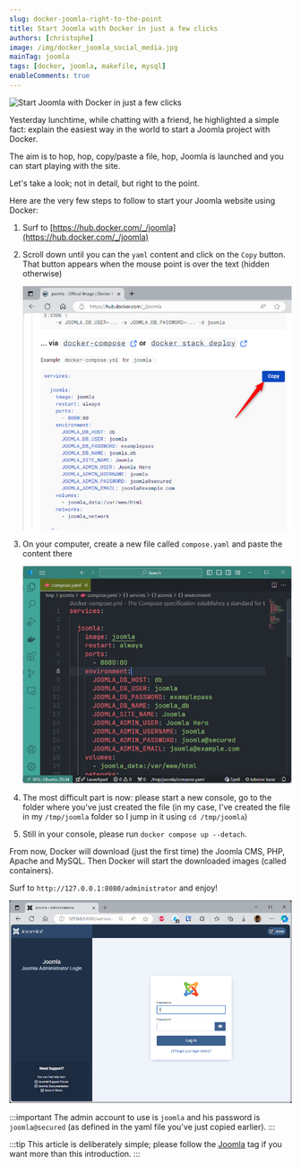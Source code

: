 ```yaml
---
slug: docker-joomla-right-to-the-point
title: Start Joomla with Docker in just a few clicks
authors: [christophe]
image: /img/docker_joomla_social_media.jpg
mainTag: joomla
tags: [docker, joomla, makefile, mysql]
enableComments: true
---
```

![Start Joomla with Docker in just a few clicks](/img/docker_joomla_header.jpg)

Yesterday lunchtime, while chatting with a friend, he highlighted a simple fact: explain the easiest way in the world to start a Joomla project with Docker.

The aim is to hop, hop, copy/paste a file, hop, Joomla is launched and you can start playing with the site.

Let's take a look; not in detail, but right to the point.

<!-- truncate -->

Here are the very few steps to follow to start your Joomla website using Docker:

1. Surf to [https://hub.docker.com/_/joomla](https://hub.docker.com/_/joomla)
2. Scroll down until you can the `yaml` content and click on the `Copy` button. That button appears when the mouse point is over the text (hidden otherwise)

    ![Yaml content](./images/yaml_content.png)

3. On your computer, create a new file called `compose.yaml` and paste the content there

    ![VSCode](./images/vscode.png)

4. The most difficult part is now: please start a new console, go to the folder where you've just created the file (in my case, I've created the file in my `/tmp/joomla` folder so I jump in it using `cd /tmp/joomla`)

5. Still in your console, please run `docker compose up --detach`.

From now, Docker will download (just the first time) the Joomla CMS, PHP, Apache and MySQL. Then Docker will start the downloaded images (called containers).

Surf to `http://127.0.0.1:8080/administrator` and enjoy!

![Joomla administrator](./images/administrator.png)

:::important
The admin account to use is `joomla` and his password is `joomla@secured` (as defined in the yaml file you've just copied earlier).
:::

:::tip
This article is deliberately simple; please follow the [Joomla](/blog/tags/joomla) tag if you want more than this introduction.
:::
